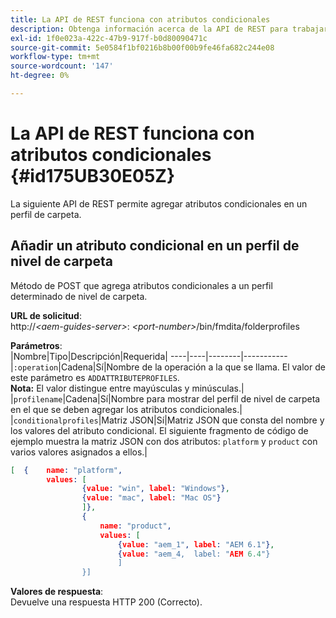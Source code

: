 ```yaml
---
title: La API de REST funciona con atributos condicionales
description: Obtenga información acerca de la API de REST para trabajar con atributos condicionales
exl-id: 1f0e023a-422c-47b9-917f-b0d80090471c
source-git-commit: 5e0584f1bf0216b8b00f00b9fe46fa682c244e08
workflow-type: tm+mt
source-wordcount: '147'
ht-degree: 0%

---
```


# La API de REST funciona con atributos condicionales {#id175UB30E05Z}

La siguiente API de REST permite agregar atributos condicionales en un perfil de carpeta.

## Añadir un atributo condicional en un perfil de nivel de carpeta

Método de POST que agrega atributos condicionales a un perfil determinado de nivel de carpeta.

**URL de solicitud**:\
http://*&lt;aem-guides-server>*: *&lt;port-number>*/bin/fmdita/folderprofiles

**Parámetros**:\
|Nombre|Tipo|Descripción|Requerida| ----|----|--------|----------- |`:operation`|Cadena|Sí|Nombre de la operación a la que se llama. El valor de este parámetro es ``ADDATTRIBUTEPROFILES``. <br> **Nota:** El valor distingue entre mayúsculas y minúsculas.| |`profilename`|Cadena|Sí|Nombre para mostrar del perfil de nivel de carpeta en el que se deben agregar los atributos condicionales.| |`conditionalprofiles`|Matriz JSON|Sí|Matriz JSON que consta del nombre y los valores del atributo condicional. El siguiente fragmento de código de ejemplo muestra la matriz JSON con dos atributos: `platform` y `product` con varios valores asignados a ellos.|

```JSON
[  {    name: "platform",    
        values: [       
                {value: "win", label: "Windows"},       
                {value: "mac", label: "Mac OS"}    
                ]},
                {    
                    name: "product",    
                    values: [      
                        {value: "aem_1", label: "AEM 6.1"},     
                        {value: "aem_4,  label: "AEM 6.4"}  
                        ]  
                }]
```

**Valores de respuesta**:\
Devuelve una respuesta HTTP 200 \(Correcto\).
